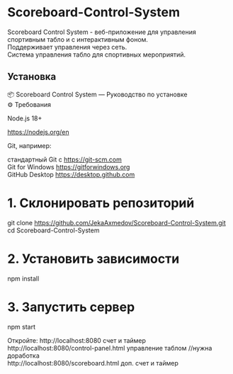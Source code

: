 # Scoreboard-Control-System
Scoreboard Control System - веб-приложение для управления спортивным табло и с интерактивным фоном.  
Поддерживает управления через сеть.  
Система управления табло для спортивных мероприятий.

## Установка

📦 Scoreboard Control System — Руководство по установке  
⚙️ Требования

Node.js 18+  

https://nodejs.org/en

Git, например:

стандартный Git с https://git-scm.com  
Git for Windows  https://gitforwindows.org  
GitHub Desktop https://desktop.github.com

# 1. Склонировать репозиторий
git clone https://github.com/JekaAxmedov/Scoreboard-Control-System.git  
cd Scoreboard-Control-System

# 2. Установить зависимости
npm install

# 3. Запустить сервер
npm start

Откройте: http://localhost:8080 счет и таймер
http://localhost:8080/control-panel.html управление таблом //нужна доработка  
http://localhost:8080/scoreboard.html доп. счет и таймер
